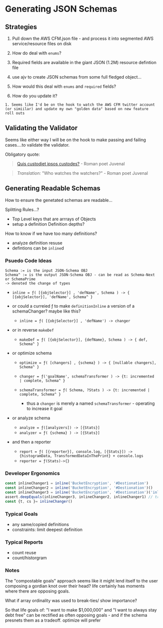 # Generating JSON Schemas

## Strategies

1. Pull down the AWS CFM.json file - and process it into segmented AWS service/resource files on disk

  1. How do deal with `enums`?
  2. Required fields are available in the giant JSON (1.2M) resource defintion file

2. use ajv to create JSON schemas from some full fledged object...

  1. How would this deal with `enums` and `required` fields?
  2. How do you update it?

    1. Seems like I'd be on the hook to watch the AWS CFM twitter account (or simiilar) and update my own "golden data" based on new feature roll outs

## Validating the Validator

Seems like either way I will be on the hook to make passing and failing cases....to validate the validator.

Obligatory quote:

> [Quis custodiet ipsos custodes?](https://en.wikipedia.org/wiki/Quis_custodiet_ipsos_custodes%3F) - Roman poet Juvenal

> _Translation:_ "Who watches the watchers?" - Roman poet Juvenal

## Generating Readable Schemas

How to ensure the genetated schemas are readable...

Splitting Rules...?

- Top Level keys that are arrrays of Objects
- setup a definition Definition depths?

How to know if we have too many definitions?

- analyze definition resuse
- defintions can be `inline`d

### Psuedo Code Ideas

```code
Schema := is the input JSON-Schema OBJ
Schema^ := is the output JSON-Schema OBJ - can be read as Schema-Next or SchemaPrime
-> denoted the change of types
```

- `inline = ƒ( [{objSelector}] , 'defName', Schema ) -> { [{objSelector}], 'defName', Schema^ }`
- or could a curreied ƒ to make `definitionInline` a version of a schemaChanger? maybe like this?

  - `inline = ƒ( [{objSelector}] , 'defName') -> changer`

- or in reverse `makeDef`

  - `makeDef = ƒ( [{objSelector}], {defName}, Schema ) -> { def, Schema^ }`

- or optimize schema

  - `optimize = ƒ( [changers] , {schema} ) -> { [nullable changers], Schema^ }`
  - `changer = ƒ('goalName', schemaTransformer ) -> {t: incremented | complete, Schema^ }`
  - `schemaTransformer = ƒ( Schema, ?Stats ) -> {t: incremented | complete, Schema^ }`

    - thus a `changer` is merely a named `schemaTransformer` - operating to increase it goal

- or analyze schema

  - `analyze = ƒ([analyzers]) -> [{Stats}]`
  - `analyzer = ƒ( {schema} ) -> [{Stats}]`

- and then a reporter

  - `report = ƒ( [{reporter}], console.log, [{Stats}]) -> {histogramData, TransformedDataInThePrint} + console.logs`
  - `reporter = ƒ(Stats)->{}`

### Developer Ergonomics

```javascript
const inlineChanger1 = inline('BucketEncryption', '#Destionation') 
const inlineChanger2 = inline('BucketEncryption', '#Destionation')()
const inlineChanger3 = inline('BucketEncryption', '#Destionation')('inline defintion: #Destionation for:[BucketEncryption]')
assert.deepEquals(inlineChanger3, inlineChanger2, inlineChanger1) // true
const {t, cs }= inlineChanger()
```

### Typical Goals

- any same/copied definitions
- constraints: limit deepest definition

### Typical Reports

- count reuse
- count/historgram

### Notes

The "compostable goals" approach seems like it might lend itself to the user composing a gordian knot over their head? life certainly has moments where there are opposing goals.

What if array ordinality was used to break-ties/ show importance?

So that life goals of: "I want to make $1,000,000" and "I want to always stay debt free" can be rectified as often opposing goals - and if the schema presnets them as a tradeoff. optimize will prefer
